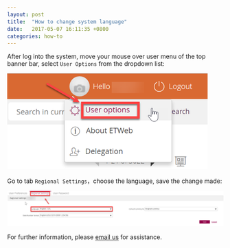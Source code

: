 ```yaml
---
layout: post
title:  "How to change system language"
date:   2017-05-07 16:11:35 +0800
categories: how-to
---
```

After log into the system, move your mouse over user menu of the top banner bar, select `User Options` from the dropdown list:

<img src="/images/change-system-language-01.png">

Go to tab `Regional Settings`，choose the language, save the change made:

<img src="/images/change-system-language-02.png">


For further information, please [email us][atalent-support-email] for assistance.

[atalent-support-email]: mailto:support@atalent.com 
